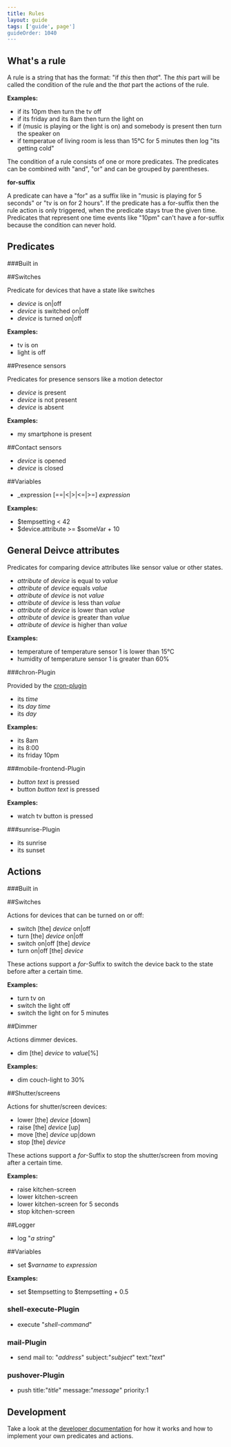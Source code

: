 ```yaml
---
title: Rules
layout: guide
tags: ['guide', page']
guideOrder: 1040
---
```


What's a rule
------------
A rule is a string that has the format: "if _this_ then _that_". The _this_ part will be called 
the condition of the rule and the _that_ part the actions of the rule.

__Examples:__

  * if its 10pm then turn the tv off
  * if its friday and its 8am then turn the light on
  * if (music is playing or the light is on) and somebody is present then turn the speaker on
  * if temperatue of living room is less than 15°C for 5 minutes then log "its getting cold" 

The condition of a rule consists of one or more predicates. The predicates can be combined with
"and", "or" and can be grouped by parentheses.

__for-suffix__

A predicate can have a "for" as a suffix like in "music is playing for 5 seconds" or 
"tv is on for 2 hours". If the predicate has a for-suffix then the rule action is only triggered,
when the predicate stays true the given time. Predicates that represent one time events like "10pm"
can't have a for-suffix because the condition can never hold.

Predicates
-----------

###Built in

##Switches

Predicate for devices that have a state like switches

  * _device_ is on|off
  * _device_ is switched on|off
  * _device_ is turned on|off

__Examples:__

  * tv is on
  * light is off

##Presence sensors

Predicates for presence sensors like a motion detector  

  * _device_ is present
  * _device_ is not present
  * _device_ is absent

__Examples:__

  * my smartphone is present

##Contact sensors

  * _device_ is opened
  * _device_ is closed

##Variables

  * _expression [==|<|>|<=|>=] _expression_

__Examples:__

  * $tempsetting < 42
  * $device.attribute >= $someVar + 10

## General Deivce attributes

Predicates for comparing device attributes like sensor value or other states.

  * _attribute_ of _device_ is equal to _value_
  * _attribute_ of _device_ equals _value_
  * _attribute_ of _device_ is not _value_
  * _attribute_ of _device_ is less than _value_
  * _attribute_ of _device_ is lower than _value_
  * _attribute_ of _device_ is greater than _value_
  * _attribute_ of _device_ is higher than _value_

__Examples:__

  * temperature of temperature sensor 1 is lower than 15°C
  * humidity of temperature sensor 1 is greater than 60% 

###chron-Plugin

Provided by the [cron-plugin](http://www.pimatic.org/docs/pimatic-cron/)

  * its _time_
  * its _day_ _time_
  * its _day_

__Examples:__

  * its 8am
  * its 8:00
  * its friday 10pm

###mobile-frontend-Plugin

  * _button text_ is pressed
  * button _button text_ is pressed

__Examples:__

  * watch tv button is pressed

###sunrise-Plugin

  * its sunrise
  * its sunset

Actions
-------

###Built in

##Switches

Actions for devices that can be turned on or off:

  * switch [the] _device_ on|off
  * turn [the] _device_ on|off
  * switch on|off [the] _device_ 
  * turn on|off [the] _device_ 

These actions support a _for_-Suffix to switch the device back to the state before after
a certain time.

__Examples:__

  * turn tv on
  * switch the light off
  * switch the light on for 5 minutes

##Dimmer

Actions dimmer devices. 

  * dim [the] _device_ to _value_[%]

__Examples:__

  * dim couch-light to 30%

##Shutter/screens

Actions for shutter/screen devices:

  * lower [the] _device_ [down]
  * raise [the] _device_ [up]
  * move [the] _device_ up|down
  * stop [the] _device_

These actions support a _for_-Suffix to stop the shutter/screen from moving after
a certain time.

__Examples:__
  
  * raise kitchen-screen 
  * lower kitchen-screen 
  * lower kitchen-screen for 5 seconds
  * stop kitchen-screen 

##Logger

  * log "_a string_"

##Variables

  * set $_varname_ to _expression_

__Examples:__
  
  * set $tempsetting to $tempsetting + 0.5

### shell-execute-Plugin
 
  * execute "_shell-command_"

### mail-Plugin

  * send mail to: "_address_" subject:"_subject_" text:"_text_"

### pushover-Plugin

  * push title:"_title_" message:"_message_" priority:1


Development
------------
Take a look at the [developer documentation](http://www.pimatic.org/docs/lib/rules.html) for how
it works and how to implement your own predicates and actions.